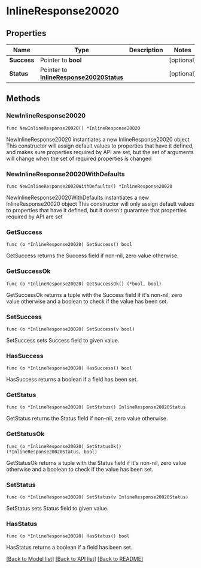 # InlineResponse20020

## Properties

Name | Type | Description | Notes
------------ | ------------- | ------------- | -------------
**Success** | Pointer to **bool** |  | [optional] 
**Status** | Pointer to [**InlineResponse20020Status**](InlineResponse20020Status.md) |  | [optional] 

## Methods

### NewInlineResponse20020

`func NewInlineResponse20020() *InlineResponse20020`

NewInlineResponse20020 instantiates a new InlineResponse20020 object
This constructor will assign default values to properties that have it defined,
and makes sure properties required by API are set, but the set of arguments
will change when the set of required properties is changed

### NewInlineResponse20020WithDefaults

`func NewInlineResponse20020WithDefaults() *InlineResponse20020`

NewInlineResponse20020WithDefaults instantiates a new InlineResponse20020 object
This constructor will only assign default values to properties that have it defined,
but it doesn't guarantee that properties required by API are set

### GetSuccess

`func (o *InlineResponse20020) GetSuccess() bool`

GetSuccess returns the Success field if non-nil, zero value otherwise.

### GetSuccessOk

`func (o *InlineResponse20020) GetSuccessOk() (*bool, bool)`

GetSuccessOk returns a tuple with the Success field if it's non-nil, zero value otherwise
and a boolean to check if the value has been set.

### SetSuccess

`func (o *InlineResponse20020) SetSuccess(v bool)`

SetSuccess sets Success field to given value.

### HasSuccess

`func (o *InlineResponse20020) HasSuccess() bool`

HasSuccess returns a boolean if a field has been set.

### GetStatus

`func (o *InlineResponse20020) GetStatus() InlineResponse20020Status`

GetStatus returns the Status field if non-nil, zero value otherwise.

### GetStatusOk

`func (o *InlineResponse20020) GetStatusOk() (*InlineResponse20020Status, bool)`

GetStatusOk returns a tuple with the Status field if it's non-nil, zero value otherwise
and a boolean to check if the value has been set.

### SetStatus

`func (o *InlineResponse20020) SetStatus(v InlineResponse20020Status)`

SetStatus sets Status field to given value.

### HasStatus

`func (o *InlineResponse20020) HasStatus() bool`

HasStatus returns a boolean if a field has been set.


[[Back to Model list]](../README.md#documentation-for-models) [[Back to API list]](../README.md#documentation-for-api-endpoints) [[Back to README]](../README.md)


